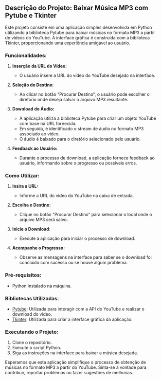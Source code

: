 ## Descrição do Projeto: Baixar Música MP3 com Pytube e Tkinter

Este projeto consiste em uma aplicação simples desenvolvida em Python utilizando a biblioteca Pytube para baixar músicas no formato MP3 a partir de vídeos do YouTube. A interface gráfica é construída com a biblioteca Tkinter, proporcionando uma experiência amigável ao usuário.

### Funcionalidades:

1. **Inserção da URL do Vídeo:**
   - O usuário insere a URL do vídeo do YouTube desejado na interface.

2. **Seleção do Destino:**
   - Ao clicar no botão "Procurar Destino", o usuário pode escolher o diretório onde deseja salvar o arquivo MP3 resultante.

3. **Download do Áudio:**
   - A aplicação utiliza a biblioteca Pytube para criar um objeto YouTube com base na URL fornecida.
   - Em seguida, é identificado o stream de áudio no formato MP3 associado ao vídeo.
   - O áudio é baixado para o diretório selecionado pelo usuário.

4. **Feedback ao Usuário:**
   - Durante o processo de download, a aplicação fornece feedback ao usuário, informando sobre o progresso ou possíveis erros.

### Como Utilizar:

1. **Insira a URL:**
   - Informe a URL do vídeo do YouTube na caixa de entrada.

2. **Escolha o Destino:**
   - Clique no botão "Procurar Destino" para selecionar o local onde o arquivo MP3 será salvo.

3. **Inicie o Download:**
   - Execute a aplicação para iniciar o processo de download.

4. **Acompanhe o Progresso:**
   - Observe as mensagens na interface para saber se o download foi concluído com sucesso ou se houve algum problema.

### Pré-requisitos:

- Python instalado na máquina.

### Bibliotecas Utilizadas:

- [Pytube](https://github.com/pytube/pytube): Utilizada para interagir com a API do YouTube e realizar o download do vídeo.
- [Tkinter](https://docs.python.org/3/library/tkinter.html): Utilizada para criar a interface gráfica da aplicação.

### Executando o Projeto:

1. Clone o repositório.
2. Execute o script Python.
3. Siga as instruções na interface para baixar a música desejada.

Esperamos que esta aplicação simplifique o processo de obtenção de músicas no formato MP3 a partir do YouTube. Sinta-se à vontade para contribuir, reportar problemas ou fazer sugestões de melhorias.
